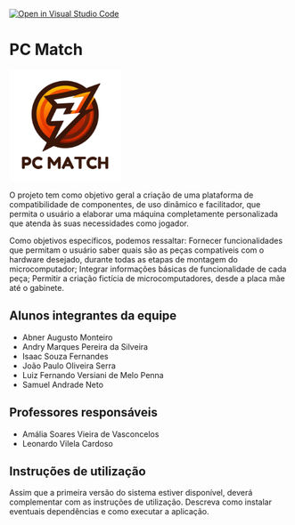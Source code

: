 [![Open in Visual Studio Code](https://classroom.github.com/assets/open-in-vscode-718a45dd9cf7e7f842a935f5ebbe5719a5e09af4491e668f4dbf3b35d5cca122.svg)](https://classroom.github.com/online_ide?assignment_repo_id=14413188&assignment_repo_type=AssignmentRepo)
# PC Match

<img src="./docs/02 - relatório técnico/images/logos/logoft.png" width="200px">

O projeto tem como objetivo geral a criação de uma plataforma de compatibilidade de componentes, de uso dinâmico e facilitador, que permita o usuário a elaborar uma máquina completamente personalizada que atenda às suas necessidades como jogador.

Como objetivos específicos, podemos ressaltar:
Fornecer funcionalidades que permitam o usuário saber quais são as peças compatíveis com o hardware desejado, durante todas as etapas de montagem do microcomputador;
Integrar informações básicas de funcionalidade de cada peça;
Permitir a criação fictícia de microcomputadores, desde a placa mãe até o gabinete.

## Alunos integrantes da equipe

* Abner Augusto Monteiro
* Andry Marques Pereira da Silveira
* Isaac Souza Fernandes
* João Paulo Oliveira Serra
* Luiz Fernando Versiani de Melo Penna
* Samuel Andrade Neto

## Professores responsáveis

* Amália Soares Vieira de Vasconcelos
* Leonardo Vilela Cardoso

## Instruções de utilização

Assim que a primeira versão do sistema estiver disponível, deverá complementar com as instruções de utilização. Descreva como instalar eventuais dependências e como executar a aplicação.
